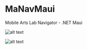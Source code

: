 # MaNavMaui
Mobile Arts Lab Navigator - .NET Maui

![alt text](http://g.recordit.co/4BzX0XSbCN.gif "Application in action - iOS")

![alt text](http://g.recordit.co/yKIj25dTPW.gif "Application in action - Android")


